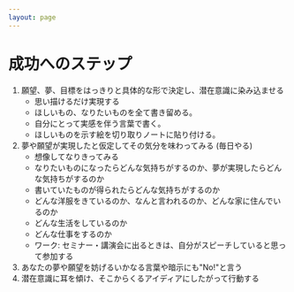 ```yaml
---
layout: page
---
```


# 成功へのステップ

1. 願望、夢、目標をはっきりと具体的な形で決定し、潜在意識に染み込ませる
    * 思い描けるだけ実現する
    * ほしいもの、なりたいものを全て書き留める。
    * 自分にとって実感を伴う言葉で書く。
    * ほしいものを示す絵を切り取りノートに貼り付ける。
1. 夢や願望が実現したと仮定してその気分を味わってみる (毎日やる)
    * 想像してなりきってみる
    * なりたいものになったらどんな気持ちがするのか、夢が実現したらどんな気持ちがするのか
    * 書いていたものが得られたらどんな気持ちがするのか
    * どんな洋服をきているのか、なんと言われるのか、どんな家に住んでいるのか
    * どんな生活をしているのか
    * どんな仕事をするのか
    * ワーク: セミナー・講演会に出るときは、自分がスピーチしていると思って参加する
1. あなたの夢や願望を妨げるいかなる言葉や暗示にも"No!"と言う
1. 潜在意識に耳を傾け、そこからくるアイディアにしたがって行動する
